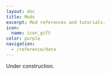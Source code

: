```yaml
---
layout: doc
title: Mods
excerpt: Mod references and tutorials.
icon:
  name: icon_gift
color: purple
navigation:
  - /reference/data
---
```


Under construction.